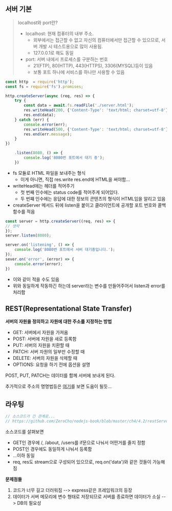 ## 서버 기본
> localhost와 port란?  
> - localhost: 현재 컴퓨터의 내부 주소.
>   - 외부에서는 접근할 수 없고 자신의 컴퓨터에서만 접근할 수 있으므로, 서버 개발 시 테스트용으로 많이 사용됨.
>   - 127.0.0.1로 해도 동일
> - port: 서버 내에서 프로세스를 구분하는 번호
>   - 21(FTP), 80(HTTP), 443(HTTPS), 3306(MYSQL)등이 있음
>   - 보통 포트 하나에 서비스를 하나만 사용할 수 있음

```javascript
const http  = require('http');
const fs = require('fs').promises;

http.createServer(async (req, res) => {
    try {
        const data = await.fs.readFile('./server.html');
        res.writeHead(200, {'Content-Type': 'text/html; charset=utf-8'});
        res.end(data);
    } catch (err) {
        console.error(err);
        res.writeHead(500, {'Content-Type': 'text/html; charset=utf-8'});
        res.end(err.message);
    }
})

    .listen(8080, () => {
        console.log('8080번 포트에서 대기 중');
    })

```
- fs 모듈로 HTML 파일을 보내주는 형식
  - 이게 아니면, 직접 res.write res.end에 HTML을 써야함...
- writeHead에는 헤더를 적어주기
  - 첫 번째 인수에는 status code를 적어주게 되어있다.
  - 두 번쨰 인수에는 응답에 대한 정보의 콘텐츠의 형식이 HTML임을 알리고 있음
- createServer 메서드 뒤에 listen을 붙이고 클라이언트에 공개할 포트 번호와 콜백함수를 적음

```javascript
const server = http.createServer((req, res) => {
// 생략
});
server.listen(8080);

server.on('listening', () => {
    console.log('8080번 포트에서 서버 대기중입니다.');
});
sever.on('error', (error) => {
    console.error(error);
})
```
- 이와 같이 적을 수도 있음
- 위와 동일하게 작동하긴 하는데 server라는 변수를 만들어주어서 listen과 error를 처리함

## REST(Representational State Transfer)
__서버의 자원을 정의하고 자원에 대한 주소를 지정하는 방법__
- GET: 서버에서 자원을 가져옴
- POST: 서버에 자원을 새로 등록함
- PUT: 서버의 자원을 치환할 때
- PATCH: 서버 자원의 일부만 수정할 때
- DELETE: 서버의 자원을 삭제할 때
- OPTIONS: 요청을 하기 전에 옵션을 설명

POST, PUT, PATCH는 데이터를 함께 서버에 보내게 된다.

추가적으로 주소의 명명법등은 [여기](https://gmlwjd9405.github.io/2018/09/21/rest-and-restful.html)를 보면 도움이 될듯...

## 라우팅
```javascript
// 소스코드가 긴 관계로... 
// https://github.com/ZeroCho/nodejs-book/blob/master/ch4/4.2/restServer.js
```
소스코드를 살펴보면
- GET인 경우에 /, /about, /users를 if문으로 나눠서 어떤거를 줄지 정함
- POST인 경우에도 동일하게 나눠서 등록함
- ...이하 동일
- req, res도 stream으로 구성되어 있으므로, req.on('data')와 같은 것들이 가능해짐
 
__문제점들__
1. 코드가 너무 길고 더러워짐 --> express같은 프레임워크의 등장
2. 데이터가 서버 메모리에 변수 형태로 저장되므로 서버를 종료하면 데이터가 소실 --> DB의 필요성